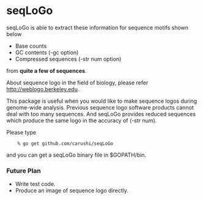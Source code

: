 seqLoGo
=======

seqLoGo is able to extract these information for sequence motifs shown below

* Base counts
* GC contents (-gc option)
* Compressed sequences (-str num option)

from **quite a few of sequences**.

About sequence logo in the field of biology, please refer http://weblogo.berkeley.edu.

This package is useful when you would like to make sequence logos during genome-wide analysis.
Previous sequence logo software products cannot deal with too many sequences.
And seqLoGo provides reduced sequences which produce the same logo in the accuracy of (-str num).

Please type
```
	% go get github.com/carushi/seqLoGo
```
and you can get a seqLoGo binary file in $GOPATH/bin.

### Future Plan

* Write test code.
* Produce an image of sequence logo directly.

